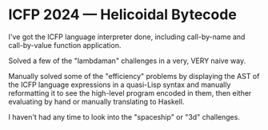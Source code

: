 # ICFP 2024 — Helicoidal Bytecode

I've got the ICFP language interpreter done, including call-by-name and
call-by-value function application.

Solved a few of the "lambdaman" challenges in a very, VERY naive way.

Manually solved some of the "efficiency" problems by displaying the AST of the
ICFP language expressions in a quasi-Lisp syntax and manually reformatting it
to see the high-level program encoded in them, then either evaluating by hand
or manually translating to Haskell.

I haven't had any time to look into the "spaceship" or "3d" challenges.
